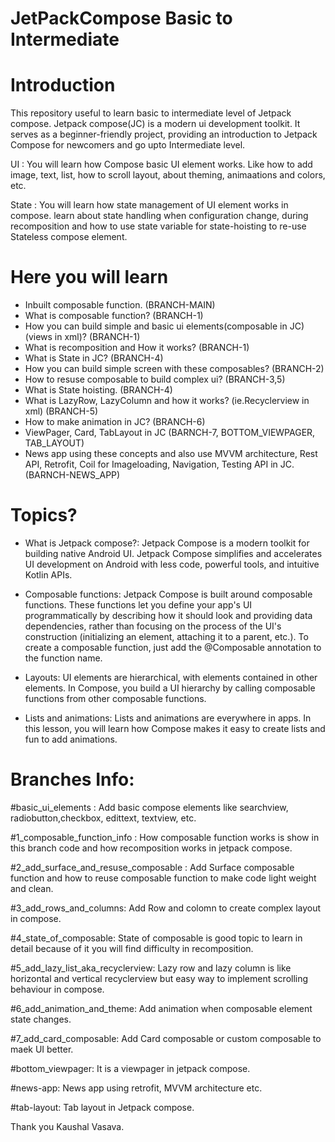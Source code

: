 # JetPackCompose Basic to Intermediate

# Introduction
This repository useful to learn basic to intermediate level of Jetpack compose. Jetpack compose(JC) is a modern ui development toolkit.
It serves as a beginner-friendly project, providing an introduction to Jetpack Compose for newcomers and go upto Intermediate level.

UI : You will learn how Compose basic UI element works. Like how to add image, text, list, how to scroll layout, about theming, animaations and colors, etc.

State : You will learn how state management of UI element works in compose. learn about state handling 
        when configuration change, during recomposition and how to use state variable for state-hoisting to re-use 
        Stateless compose element.
        
# Here you will learn
- Inbuilt composable function. (BRANCH-MAIN) 
- What is composable function? (BRANCH-1)
- How you can build simple and basic ui elements(composable in JC)(views in xml)? (BRANCH-1)
- What is recomposition and How it works? (BRANCH-1)
- What is State in JC? (BRANCH-4)
- How you can build simple screen with these composables? (BRANCH-2)
- How to resuse composable to build complex ui? (BRANCH-3,5)
- What is State hoisting. (BRANCH-4)
- What is LazyRow, LazyColumn and how it works? (ie.Recyclerview in xml) (BRANCH-5)
- How to make animation in JC? (BRANCH-6)
- ViewPager, Card, TabLayout in JC (BARNCH-7, BOTTOM_VIEWPAGER, TAB_LAYOUT)
- News app using these concepts and also use MVVM architecture, Rest API, Retrofit, Coil for Imageloading, Navigation, Testing API in JC. (BARNCH-NEWS_APP)

# Topics?
- What is Jetpack compose?: Jetpack Compose is a modern toolkit for building native Android UI. Jetpack Compose simplifies and accelerates UI development on Android with less code, powerful tools, and intuitive Kotlin APIs.

- Composable functions:
Jetpack Compose is built around composable functions. These functions let you define your app's UI programmatically by describing how it should look and providing data dependencies, rather than focusing on the process of the UI's construction (initializing an element, attaching it to a parent, etc.). To create a composable function, just add the @Composable annotation to the function name.

- Layouts: 
UI elements are hierarchical, with elements contained in other elements. In Compose, you build a UI hierarchy by calling composable functions from other composable functions.

- Lists and animations:
Lists and animations are everywhere in apps. In this lesson, you will learn how Compose makes it easy to create lists and fun to add animations.

# Branches Info:

#basic_ui_elements : 
Add basic compose elements like searchview, radiobutton,checkbox, edittext, textview, etc.

#1_composable_function_info : 
How composable function works is show in this branch code and how recomposition works in jetpack compose.

#2_add_surface_and_resuse_composable :
Add Surface composable function and how to reuse composable function to make code light weight and clean.

#3_add_rows_and_columns: 
Add Row and colomn to create complex layout in compose.

#4_state_of_composable: 
State of composable is good topic to learn in detail because of it you will find difficulty in recomposition.

#5_add_lazy_list_aka_recyclerview:
Lazy row and lazy column is like horizontal and vertical recyclerview but easy way to implement scrolling behaviour in compose. 

#6_add_animation_and_theme:
Add animation when composable element state changes.

#7_add_card_composable:
Add Card composable or custom composable to maek UI better.

#bottom_viewpager: 
It is a viewpager in jetpack compose.

#news-app:
News app using retrofit, MVVM architecture etc.

#tab-layout: 
Tab layout in Jetpack compose.

Thank you 
Kaushal Vasava.
